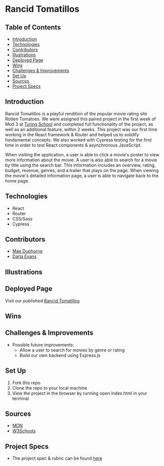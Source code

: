 # Rancid Tomatillos

## Table of Contents
  - [Introduction](##Introduction)
  - [Technologies](##Technologies)
  - [Contributors](##Contributors)
  - [Illustrations](##Illustrations)
  - [Deployed Page](##Deployed-Page)
  - [Wins](##Wins)
  - [Challenges & Improvements](##Challenges-&-Improvements)
  - [Set Up](##Set-Up)
  - [Sources](##Sources)
  - [Project Specs](##Project-Specs)

## Introduction

Rancid Tomatillos is a playful rendition of the popular movie rating site Rotten Tomatoes. We were assigned this paired project in the first week of Mod 3 at [Turing School](turing.edu) and completed full functionality of the project, as well as an additional feature, within 2 weeks. This project was our first time working in the React framework & Router and helped us to solidify fundamental concepts. We also worked with Cypress testing for the first time in order to test React components & asynchronous JavaScript.

When visiting the application, a user is able to click a movie's poster to view more information about the movie. A user is also able to search for a movie by title using the search bar. This information includes an overview, rating, budget, revenue, genres, and a trailer that plays on the page. When viewing the movie's detailed information page, a user is able to navigate back to the home page.

## Technologies
  - React
  - Router
  - CSS/Sass
  - Cypress

## Contributors
  - [Mae Duphorne](https://github.com/maeduphorne)
  - [Darla Evans](https://github.com/darlaevans2000)

## Illustrations



## Deployed Page

Visit our published [Rancid Tomatillos]()

## Wins

## Challenges & Improvements

- Possible future improvements:
  - Allow a user to search for movies by genre or rating
  - Build our own backend using Express.js

## Set Up

1. Fork this repo  
2. Clone the repo to your local machine
3. View the project in the browser by running open index.html in your terminal

## Sources
  - [MDN](http://developer.mozilla.org/en-US/)
  - [W3Schools](https://www.w3schools.com/)

## Project Specs
  - The project spec & rubric can be found [here](https://frontend.turing.edu/projects/module-3/rancid-tomatillos-v3.html)
